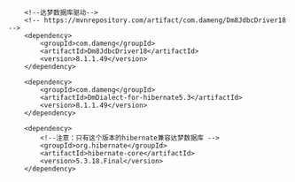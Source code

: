 


		<!--达梦数据库驱动-->
		<!-- https://mvnrepository.com/artifact/com.dameng/Dm8JdbcDriver18 -->
		<dependency>
			<groupId>com.dameng</groupId>
			<artifactId>Dm8JdbcDriver18</artifactId>
			<version>8.1.1.49</version>
		</dependency>

		<dependency>
			<groupId>com.dameng</groupId>
			<artifactId>DmDialect-for-hibernate5.3</artifactId>
			<version>8.1.1.49</version>
		</dependency>

		<dependency>
			<!--注意：只有这个版本的hibernate兼容达梦数据库 -->
			<groupId>org.hibernate</groupId>
			<artifactId>hibernate-core</artifactId>
			<version>5.3.18.Final</version>
		</dependency>